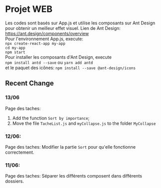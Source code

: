 # Projet WEB  
Les codes sont basés sur App.js et utilise les composants sur Ant Design pour obtenir un meilleur effet visuel.
Lien de Ant Design: https://ant.design/components/overview  
Pour l'environnement App.js, execute:  
`npx create-react-app my-app`  
`cd my-app`  
`npm start`  
Pour installer les composants d'Ant Design, execute  
`npm install antd --save` ou `yarn add antd`  
et le paquet des icônes: `npm install --save @ant-design/icons`


## Recent Change
### 13/06
Page des taches:  
1. Add the function `Sort by importance`;  
2. Move the file `TacheList.js` and `myCollapse.js` to the folder `MyCollapse`

### 12/06:  
Page des taches: Modifier la partie `Sort` pour qu'elle fonctionne correctement. 

### 11/06:  
Page des taches: Séparer les différents composent dans différents dossiers. 
